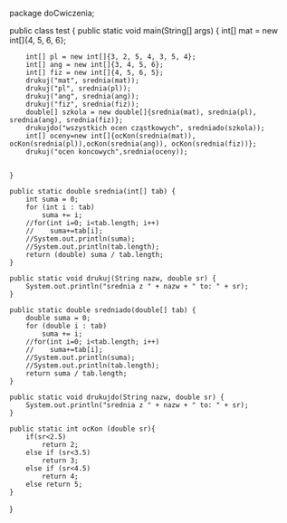 package doCwiczenia;




public class test {
    public static void main(String[] args) {
        int[] mat = new int[]{4, 5, 6, 6};

        int[] pl = new int[]{3, 2, 5, 4, 3, 5, 4};
        int[] ang = new int[]{3, 4, 5, 6};
        int[] fiz = new int[]{4, 5, 6, 5};
        drukuj("mat", srednia(mat));
        drukuj("pl", srednia(pl));
        drukuj("ang", srednia(ang));
        drukuj("fiz", srednia(fiz));
        double[] szkola = new double[]{srednia(mat), srednia(pl), srednia(ang), srednia(fiz)};
        drukujdo("wszystkich ocen cząstkowych", sredniado(szkola));
        int[] oceny=new int[]{ocKon(srednia(mat)), ocKon(srednia(pl)),ocKon(srednia(ang)), ocKon(srednia(fiz))};
        drukuj("ocen koncowych",srednia(oceny));


    }

    public static double srednia(int[] tab) {
        int suma = 0;
        for (int i : tab)
            suma += i;
        //for(int i=0; i<tab.length; i++)
        //    suma+=tab[i];
        //System.out.println(suma);
        //System.out.println(tab.length);
        return (double) suma / tab.length;
    }

    public static void drukuj(String nazw, double sr) {
        System.out.println("srednia z " + nazw + " to: " + sr);
    }

    public static double sredniado(double[] tab) {
        double suma = 0;
        for (double i : tab)
            suma += i;
        //for(int i=0; i<tab.length; i++)
        //    suma+=tab[i];
        //System.out.println(suma);
        //System.out.println(tab.length);
        return suma / tab.length;
    }

    public static void drukujdo(String nazw, double sr) {
        System.out.println("srednia z " + nazw + " to: " + sr);
    }

    public static int ocKon (double sr){
        if(sr<2.5)
            return 2;
        else if (sr<3.5)
            return 3;
        else if (sr<4.5)
            return 4;
        else return 5;
    }
}

